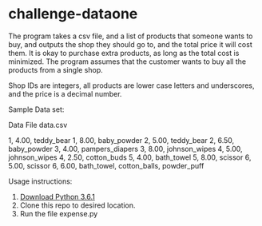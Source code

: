 # challenge-dataone
The program takes a csv file, and a list of products that someone wants to buy, and outputs the shop they should go to, and the total price it will cost them. It is okay to purchase extra products, as long as the total cost is minimized. The program assumes that the customer wants to buy all the products from a single shop.

Shop IDs are integers, all products are lower case letters and underscores, and the price is a decimal number.

Sample Data set:

Data File data.csv

1, 4.00, teddy_bear
1, 8.00, baby_powder
2, 5.00, teddy_bear
2, 6.50, baby_powder
3, 4.00, pampers_diapers
3, 8.00, johnson_wipes
4, 5.00, johnson_wipes
4, 2.50, cotton_buds
5, 4.00, bath_towel
5, 8.00, scissor
6, 5.00, scissor
6, 6.00, bath_towel, cotton_balls, powder_puff

Usage instructions:
1. [Download Python 3.6.1](https://www.python.org/ftp/python/3.6.1/python-3.6.1.exe)
2. Clone this repo to desired location.
3. Run the file expense.py